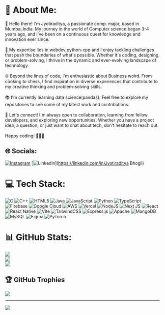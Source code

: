  # 💫 About Me:
👋 Hello there! I'm Jyotiraditya, a passionate  comp. major, based in Mumbai,India. My journey in the world of Computer science began 3-4 years ago, and I've been on a continuous quest for knowledge and innovation ever since.<br><br>🚀 My expertise lies in webdev,python-cpp and I enjoy tackling challenges that push the boundaries of what's possible. Whether it's coding, designing, or problem-solving, I thrive in the dynamic and ever-evolving landscape of technology.<br><br>🌐 Beyond the lines of code, I'm enthusiastic about  Business wolrd. From cooking to chess, I find inspiration in diverse experiences that contribute to my creative thinking and problem-solving skills.<br><br>📚 I'm currently learning data science(pandas). Feel free to explore my repositories to see some of my latest work and contributions.<br><br>🤝 Let's connect! I'm always open to collaboration, learning from fellow developers, and exploring new opportunities. Whether you have a project idea, a question, or just want to chat about tech, don't hesitate to reach out.<br><br>Happy coding! 👨‍💻🚀<br>


## 🌐 Socials:
[![Instagram](https://img.shields.io/badge/Instagram-%23E4405F.svg?logo=Instagram&logoColor=white)](https://instagram.com/aditya.bhogil93) [![LinkedIn](https://img.shields.io/badge/LinkedIn-%230077B5.svg?logo=linkedin&logoColor=white)](https://linkedin.com/in/Jyotiraditya Bhogil) 

# 💻 Tech Stack:
![C](https://img.shields.io/badge/c-%2300599C.svg?style=for-the-badge&logo=c&logoColor=white) ![C++](https://img.shields.io/badge/c++-%2300599C.svg?style=for-the-badge&logo=c%2B%2B&logoColor=white) ![HTML5](https://img.shields.io/badge/html5-%23E34F26.svg?style=for-the-badge&logo=html5&logoColor=white) ![Java](https://img.shields.io/badge/java-%23ED8B00.svg?style=for-the-badge&logo=openjdk&logoColor=white) ![JavaScript](https://img.shields.io/badge/javascript-%23323330.svg?style=for-the-badge&logo=javascript&logoColor=%23F7DF1E) ![Python](https://img.shields.io/badge/python-3670A0?style=for-the-badge&logo=python&logoColor=ffdd54) ![TypeScript](https://img.shields.io/badge/typescript-%23007ACC.svg?style=for-the-badge&logo=typescript&logoColor=white) ![Firebase](https://img.shields.io/badge/firebase-%23039BE5.svg?style=for-the-badge&logo=firebase) ![Google Cloud](https://img.shields.io/badge/GoogleCloud-%234285F4.svg?style=for-the-badge&logo=google-cloud&logoColor=white) ![AWS](https://img.shields.io/badge/AWS-%23FF9900.svg?style=for-the-badge&logo=amazon-aws&logoColor=white) ![Vercel](https://img.shields.io/badge/vercel-%23000000.svg?style=for-the-badge&logo=vercel&logoColor=white) ![NodeJS](https://img.shields.io/badge/node.js-6DA55F?style=for-the-badge&logo=node.js&logoColor=white) ![Next JS](https://img.shields.io/badge/Next-black?style=for-the-badge&logo=next.js&logoColor=white) ![React](https://img.shields.io/badge/react-%2320232a.svg?style=for-the-badge&logo=react&logoColor=%2361DAFB) ![React Native](https://img.shields.io/badge/react_native-%2320232a.svg?style=for-the-badge&logo=react&logoColor=%2361DAFB) ![Vite](https://img.shields.io/badge/vite-%23646CFF.svg?style=for-the-badge&logo=vite&logoColor=white) ![TailwindCSS](https://img.shields.io/badge/tailwindcss-%2338B2AC.svg?style=for-the-badge&logo=tailwind-css&logoColor=white) ![Express.js](https://img.shields.io/badge/express.js-%23404d59.svg?style=for-the-badge&logo=express&logoColor=%2361DAFB) ![Apache](https://img.shields.io/badge/apache-%23D42029.svg?style=for-the-badge&logo=apache&logoColor=white) ![MongoDB](https://img.shields.io/badge/MongoDB-%234ea94b.svg?style=for-the-badge&logo=mongodb&logoColor=white) ![MySQL](https://img.shields.io/badge/mysql-%2300000f.svg?style=for-the-badge&logo=mysql&logoColor=white) ![Figma](https://img.shields.io/badge/figma-%23F24E1E.svg?style=for-the-badge&logo=figma&logoColor=white) ![PyTorch](https://img.shields.io/badge/PyTorch-%23EE4C2C.svg?style=for-the-badge&logo=PyTorch&logoColor=white)
# 📊 GitHub Stats:
![](https://github-readme-stats.vercel.app/api?username=AdityaB-11&theme=dark&hide_border=false&include_all_commits=false&count_private=true)<br/>
![](https://github-readme-streak-stats.herokuapp.com/?user=AdityaB-11&theme=dark&hide_border=false)<br/>
![](https://github-readme-stats.vercel.app/api/top-langs/?username=AdityaB-11&theme=dark&hide_border=false&include_all_commits=false&count_private=true&layout=compact)

## 🏆 GitHub Trophies
![](https://github-profile-trophy.vercel.app/?username=AdityaB-11&theme=radical&no-frame=false&no-bg=true&margin-w=4)

---
[![](https://visitcount.itsvg.in/api?id=AdityaB-11&icon=0&color=0)](https://visitcount.itsvg.in)

<!-- Proudly created with GPRM ( https://gprm.itsvg.in ) -->

